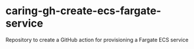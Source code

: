 # caring-gh-create-ecs-fargate-service
Repository to create a GitHub action for provisioning a Fargate ECS service
